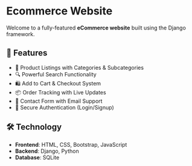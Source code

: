 # Ecommerce Website
Welcome to a fully-featured **eCommerce website** built using the Django framework. 

## 🚀 Features

- 🧾 Product Listings with Categories & Subcategories
- 🔍 Powerful Search Functionality
- 🛍️ Add to Cart & Checkout System
- 📦 Order Tracking with Live Updates
- 📧 Contact Form with Email Support
- 🔐 Secure Authentication (Login/Signup)

## 🛠️ Technology

- **Frontend**: HTML, CSS, Bootstrap, JavaScript
- **Backend**: Django, Python  
- **Database**: SQLite  

